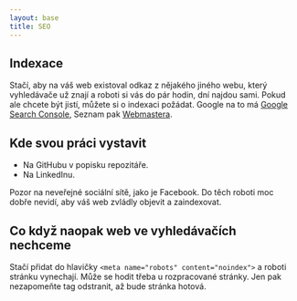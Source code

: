 ```yaml
---
layout: base
title: SEO
---
```


## Indexace

Stačí, aby na váš web existoval odkaz z nějakého jiného webu, který vyhledávače už znají a roboti si vás do pár hodin, dní najdou sami. Pokud ale chcete být jistí, můžete si o indexaci požádat. Google na to má [Google Search Console](https://search.google.com/search-console/about), Seznam pak [Webmastera](https://reporter.seznam.cz/wm/).

## Kde svou práci vystavit

- Na GitHubu v popisku repozitáře.
- Na LinkedInu.

Pozor na neveřejné sociální sítě, jako je Facebook. Do těch roboti moc dobře nevidí, aby váš web zvládly objevit a zaindexovat.

## Co když naopak web ve vyhledávačích nechceme

Stačí přidat do hlavičky `<meta name="robots" content="noindex">` a roboti stránku vynechají. Může se hodit třeba u rozpracované stránky. Jen pak nezapomeňte tag odstranit, až bude stránka hotová.
